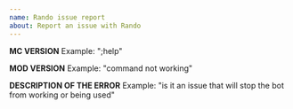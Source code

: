 ```yaml
---
name: Rando issue report
about: Report an issue with Rando
---
```


**MC VERSION**
Example: ";help"


**MOD VERSION**
Example: "command not working"


**DESCRIPTION OF THE ERROR**
Example: "is it an issue that will stop the bot from working or being used"
